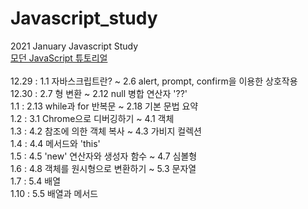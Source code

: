 # Javascript_study
2021 January Javascript Study<br>
[모던 JavaScript 튜토리얼](https://ko.javascript.info/)<br><br>
12.29 : 1.1 자바스크립트란? ~ 2.6 alert, prompt, confirm을 이용한 상호작용<br>
12.30 : 2.7 형 변환 ~ 2.12 null 병합 연산자 '??'<br>
1.1 : 2.13 while과 for 반복문 ~ 2.18 기본 문법 요약<br>
1.2 : 3.1 Chrome으로 디버깅하기 ~ 4.1 객체<br>
1.3 : 4.2 참조에 의한 객체 복사 ~ 4.3 가비지 컬렉션<br>
1.4 : 4.4 메서드와 'this'<br>
1.5 : 4.5 'new' 연산자와 생성자 함수 ~ 4.7 심볼형<br>
1.6 : 4.8 객체를 원시형으로 변환하기 ~ 5.3 문자열<br>
1.7 : 5.4 배열<br>
1.10 : 5.5 배열과 메서드

